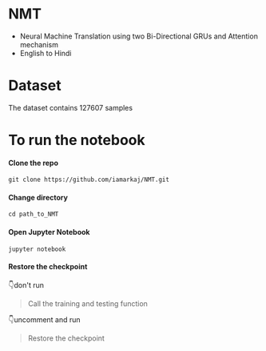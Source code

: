 # NMT

- Neural Machine Translation using two Bi-Directional GRUs and Attention mechanism
- English to Hindi

# Dataset

The dataset contains 127607 samples

# To run the notebook

#### Clone the repo

```
git clone https://github.com/iamarkaj/NMT.git
```

#### Change directory

```
cd path_to_NMT 
```
#### Open Jupyter Notebook

```
jupyter notebook
```

#### Restore the checkpoint

👇don't run
> Call the training and testing function

👇uncomment and run 
> Restore the checkpoint
